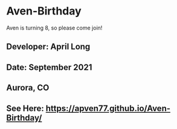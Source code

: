 # Aven-Birthday
Aven is turning 8, so please come join!

## Developer: April Long

## Date: September 2021

## Aurora, CO 

## See Here: https://apven77.github.io/Aven-Birthday/

